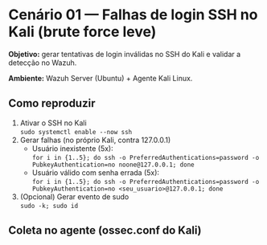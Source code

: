 # Cenário 01 — Falhas de login SSH no Kali (brute force leve)

**Objetivo:** gerar tentativas de login inválidas no SSH do Kali e validar a detecção no Wazuh.

**Ambiente:** Wazuh Server (Ubuntu) + Agente Kali Linux.

## Como reproduzir
1. Ativar o SSH no Kali  
   `sudo systemctl enable --now ssh`
2. Gerar falhas (no próprio Kali, contra 127.0.0.1)  
   - Usuário inexistente (5x):  
     `for i in {1..5}; do ssh -o PreferredAuthentications=password -o PubkeyAuthentication=no noone@127.0.0.1; done`
   - Usuário válido com senha errada (5x):  
     `for i in {1..5}; do ssh -o PreferredAuthentications=password -o PubkeyAuthentication=no <seu_usuario>@127.0.0.1; done`
3. (Opcional) Gerar evento de sudo  
   `sudo -k; sudo id`

## Coleta no agente (ossec.conf do Kali)



